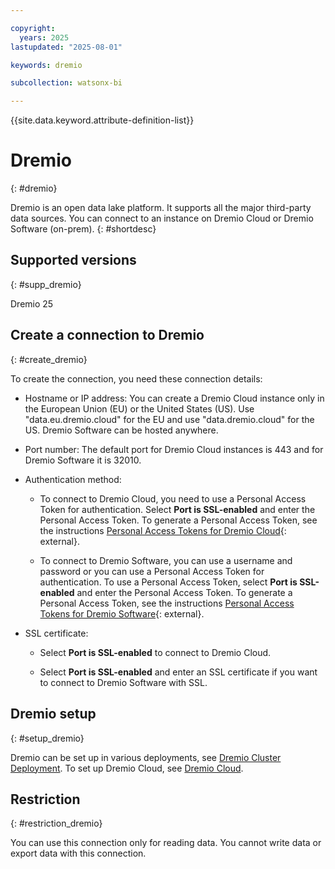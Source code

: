 ```yaml
---

copyright:
  years: 2025
lastupdated: "2025-08-01"

keywords: dremio

subcollection: watsonx-bi

---
```

{{site.data.keyword.attribute-definition-list}}

# Dremio
{: #dremio}

Dremio is an open data lake platform. It supports all the major third-party data sources. You can connect to an instance on Dremio Cloud or Dremio Software (on-prem). {: #shortdesc}


## Supported versions
{: #supp_dremio}

Dremio 25

## Create a connection to Dremio
{: #create_dremio}

To create the connection, you need these connection details:

- Hostname or IP address: You can create a Dremio Cloud instance only in the European Union (EU) or the United States (US). Use "data.eu.dremio.cloud" for the EU and use "data.dremio.cloud" for the US. Dremio Software can be hosted anywhere.

- Port number: The default port for Dremio Cloud instances is 443 and for Dremio Software it is 32010.

- Authentication method:

  - To connect to Dremio Cloud, you need to use a Personal Access Token for authentication. Select **Port is SSL-enabled** and enter the Personal Access Token. To generate a Personal Access Token, see the instructions [Personal Access Tokens for Dremio Cloud](https://docs.dremio.com/cloud/security/authentication/personal-access-token/){: external}.

  - To connect to Dremio Software, you can use a username and password or you can use a Personal Access Token for authentication. To use a Personal Access Token, select **Port is SSL-enabled** and enter the Personal Access Token. To generate a Personal Access Token, see the instructions [Personal Access Tokens for Dremio Software](https://docs.dremio.com/current/security/authentication/personal-access-tokens/){: external}.

- SSL certificate:
  - Select **Port is SSL-enabled** to connect to Dremio Cloud.

  - Select **Port is SSL-enabled** and enter an SSL certificate if you want to connect to Dremio Software with SSL.

## Dremio setup
{: #setup_dremio}

Dremio can be set up in various deployments, see [Dremio Cluster Deployment](https://docs.dremio.com/current/get-started/cluster-deployments/). To set up Dremio Cloud, see [Dremio Cloud](https://docs.dremio.com/cloud/).

## Restriction
{: #restriction_dremio}

You can use this connection only for reading data. You cannot write data or export data with this connection.
